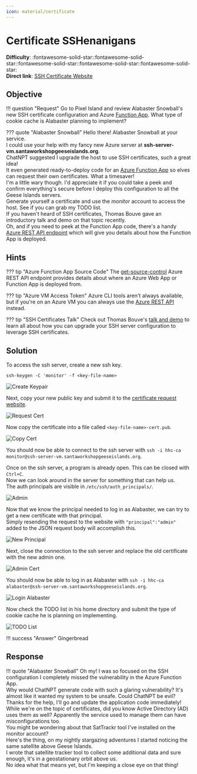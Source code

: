```yaml
---
icon: material/certificate
---
```


# Certificate SSHenanigans

**Difficulty**: :fontawesome-solid-star::fontawesome-solid-star::fontawesome-solid-star::fontawesome-solid-star::fontawesome-solid-star:<br/>
**Direct link**: [SSH Certificate Website](https://northpole-ssh-certs-fa.azurewebsites.net/api/create-cert?code=candy-cane-twirl)

## Objective

!!! question "Request"
    Go to Pixel Island and review Alabaster Snowball's new SSH certificate configuration and Azure [Function App](https://northpole-ssh-certs-fa.azurewebsites.net/api/create-cert?code=candy-cane-twirl). What type of cookie cache is Alabaster planning to implement?

??? quote "Alabaster Snowball"
    Hello there! Alabaster Snowball at your service.<br>
    I could use your help with my fancy new Azure server at **ssh-server-vm.santaworkshopgeeseislands.org**.<br>
    ChatNPT suggested I upgrade the host to use SSH certificates, such a great idea!<br>
    It even generated ready-to-deploy code for an [Azure Function App](https://northpole-ssh-certs-fa.azurewebsites.net/api/create-cert?code=candy-cane-twirl) so elves can request their own certificates. What a timesaver!<br>
    I'm a little wary though. I'd appreciate it if you could take a peek and confirm everything's secure before I deploy this configuration to all the Geese Islands servers.<br>
    Generate yourself a certificate and use the _monitor_ account to access the host. See if you can grab my TODO list.<br>
    If you haven't heard of SSH certificates, Thomas Bouve gave an introductory talk and demo on that topic recently.<br>
    Oh, and if you need to peek at the Function App code, there's a handy [Azure REST API endpoint](https://learn.microsoft.com/en-us/rest/api/appservice/web-apps/get-source-control) which will give you details about how the Function App is deployed.

## Hints

??? tip "Azure Function App Source Code"
    The [get-source-control](https://learn.microsoft.com/en-us/rest/api/appservice/web-apps/get-source-control) Azure REST API endpoint provides details about where an Azure Web App or Function App is deployed from.

??? tip "Azure VM Access Token"
    Azure CLI tools aren't always available, but if you're on an Azure VM you can always use the [Azure REST API](https://learn.microsoft.com/en-us/entra/identity/managed-identities-azure-resources/how-to-use-vm-token) instead.

??? tip "SSH Certificates Talk"
    Check out Thomas Bouve's [talk and demo](https://youtu.be/4S0Rniyidt4) to learn all about how you can upgrade your SSH server configuration to leverage SSH certificates.

## Solution

To access the ssh server, create a new ssh key.

```ssh-keygen -C 'monitor' -f <key-file-name>```

![Create Keypair](../img/objectives/certificate_sshenanigans/create_keypair.png)

Next, copy your new public key and submit it to the [certificate request website](https://northpole-ssh-certs-fa.azurewebsites.net/api/create-cert?code=candy-cane-twirl).

![Request Cert](../img/objectives/certificate_sshenanigans/certificate.png)

Now copy the certificate into a file called ```<key-file-name>-cert.pub```.

![Copy Cert](../img/objectives/certificate_sshenanigans/copy_cert.png)

You should now be able to connect to the ssh server with ```ssh -i hhc-ca monitor@ssh-server-vm.santaworkshopgeeseislands.org```.

Once on the ssh server, a program is already open. This can be closed with ```Ctrl+C```.<br>
Now we can look around in the server for something that can help us.<br>
The auth principals are visible in ```/etc/ssh/auth_principals/```.

![Admin](../img/objectives/certificate_sshenanigans/admin.png)

Now that we know the principal needed to log in as Alabaster, we can try to get a new certificate with that principal.<br>
Simply resending the request to the website with ```"principal":"admin"``` added to the JSON request body will accomplish this.

![New Principal](../img/objectives/certificate_sshenanigans/new_principal.png)

Next, close the connection to the ssh server and replace the old certificate with the new admin one.

![Admin Cert](../img/objectives/certificate_sshenanigans/admin_cert.png)

You should now be able to log in as Alabaster with ```ssh -i hhc-ca alabaster@ssh-server-vm.santaworkshopgeeseislands.org```.

![Login Alabaster](../img/objectives/certificate_sshenanigans/login_alabaster.png)

Now check the TODO list in his home directory and submit the type of cookie cache he is planning on implementing.

![TODO List](../img/objectives/certificate_sshenanigans/todo_list.png)

!!! success "Answer"
    Gingerbread

## Response

!!! quote "Alabaster Snowball"
    Oh my! I was so focused on the SSH configuration I completely missed the vulnerability in the Azure Function App.<br>
    Why would ChatNPT generate code with such a glaring vulnerability? It's almost like it wanted my system to be unsafe. Could ChatNPT be evil?<br>
    Thanks for the help, I'll go and update the application code immediately!<br>
    While we're on the topic of certificates, did you know Active Directory (AD) uses them as well? Apparently the service used to manage them can have misconfigurations too.<br>
    You might be wondering about that SatTrackr tool I've installed on the monitor account?<br>
    Here's the thing, on my nightly stargazing adventures I started noticing the same satellite above Geese Islands.<br>
    I wrote that satellite tracker tool to collect some additional data and sure enough, it's in a geostationary orbit above us.<br>
    No idea what that means yet, but I'm keeping a close eye on that thing!
